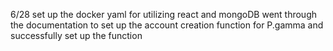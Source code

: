 6/28
set up the docker yaml for utilizing react and mongoDB
went through the documentation to set up the account creation function for P.gamma and successfully set up the function
